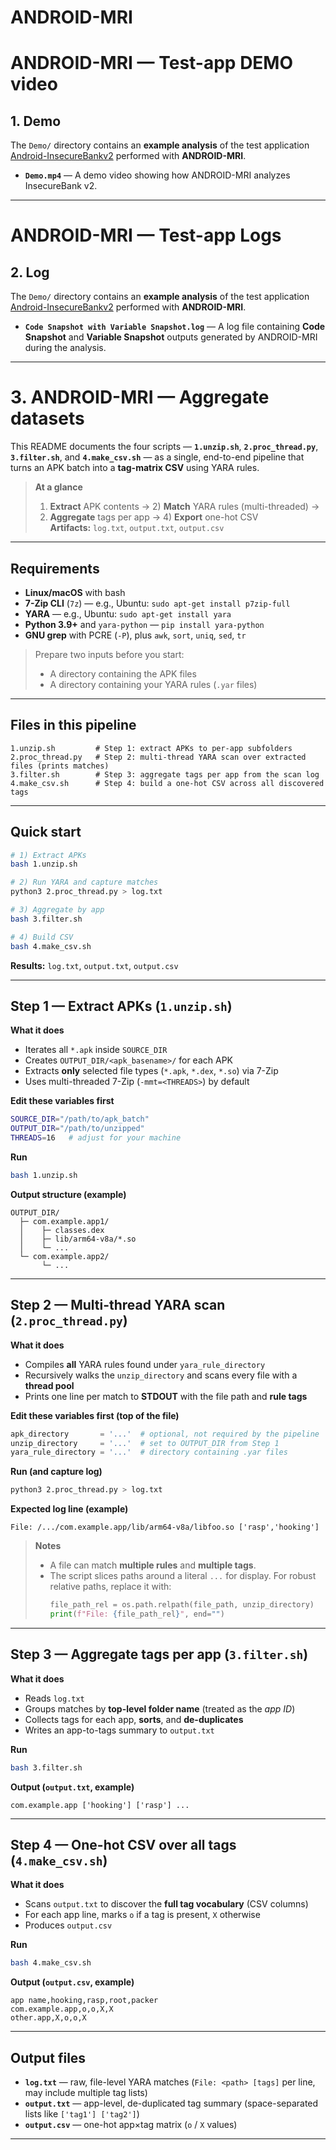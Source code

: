 # ANDROID-MRI
# ANDROID-MRI — Test-app DEMO video
## 1. Demo

The `Demo/` directory contains an **example analysis** of the test application [Android-InsecureBankv2](https://github.com/dineshshetty/Android-InsecureBankv2) performed with **ANDROID-MRI**.

- **`Demo.mp4`** — A demo video showing how ANDROID-MRI analyzes InsecureBank v2.  

---
# ANDROID-MRI — Test-app Logs
## 2. Log

The `Demo/` directory contains an **example analysis** of the test application [Android-InsecureBankv2](https://github.com/dineshshetty/Android-InsecureBankv2) performed with **ANDROID-MRI**.

- **`Code Snapshot with Variable Snapshot.log`** — A log file containing **Code Snapshot** and **Variable Snapshot** outputs generated by ANDROID-MRI during the analysis.



---

# 3. ANDROID-MRI — Aggregate datasets

This README documents the four scripts — **`1.unzip.sh`**, **`2.proc_thread.py`**, **`3.filter.sh`**, and **`4.make_csv.sh`** — as a single, end-to-end pipeline that turns an APK batch into a **tag-matrix CSV** using YARA rules.

> **At a glance**
>
> 1) **Extract** APK contents → 2) **Match** YARA rules (multi-threaded) →  
> 3) **Aggregate** tags per app → 4) **Export** one-hot CSV  
> **Artifacts:** `log.txt`, `output.txt`, `output.csv`

---

## Requirements

- **Linux/macOS** with bash  
- **7-Zip CLI** (`7z`) — e.g., Ubuntu: `sudo apt-get install p7zip-full`  
- **YARA** — e.g., Ubuntu: `sudo apt-get install yara`  
- **Python 3.9+** and `yara-python` — `pip install yara-python`  
- **GNU grep** with PCRE (`-P`), plus `awk`, `sort`, `uniq`, `sed`, `tr`  

> Prepare two inputs before you start:  
> - A directory containing the APK files  
> - A directory containing your YARA rules (`.yar` files)

---

## Files in this pipeline

```
1.unzip.sh         # Step 1: extract APKs to per-app subfolders
2.proc_thread.py   # Step 2: multi-thread YARA scan over extracted files (prints matches)
3.filter.sh        # Step 3: aggregate tags per app from the scan log
4.make_csv.sh      # Step 4: build a one-hot CSV across all discovered tags
```

---

## Quick start

```bash
# 1) Extract APKs
bash 1.unzip.sh

# 2) Run YARA and capture matches
python3 2.proc_thread.py > log.txt

# 3) Aggregate by app
bash 3.filter.sh

# 4) Build CSV
bash 4.make_csv.sh
```

**Results:** `log.txt`, `output.txt`, `output.csv`

---

## Step 1 — Extract APKs (`1.unzip.sh`)

**What it does**  
- Iterates all `*.apk` inside `SOURCE_DIR`  
- Creates `OUTPUT_DIR/<apk_basename>/` for each APK  
- Extracts **only** selected file types (`*.apk`, `*.dex`, `*.so`) via 7-Zip  
- Uses multi-threaded 7-Zip (`-mmt=<THREADS>`) by default  

**Edit these variables first**
```bash
SOURCE_DIR="/path/to/apk_batch"
OUTPUT_DIR="/path/to/unzipped"
THREADS=16   # adjust for your machine
```

**Run**
```bash
bash 1.unzip.sh
```

**Output structure (example)**
```
OUTPUT_DIR/
  ├─ com.example.app1/
  │    ├─ classes.dex
  │    ├─ lib/arm64-v8a/*.so
  │    └─ ...
  └─ com.example.app2/
       └─ ...
```

---

## Step 2 — Multi-thread YARA scan (`2.proc_thread.py`)

**What it does**  
- Compiles **all** YARA rules found under `yara_rule_directory`  
- Recursively walks the `unzip_directory` and scans every file with a **thread pool**  
- Prints one line per match to **STDOUT** with the file path and **rule tags**

**Edit these variables first (top of the file)**
```python
apk_directory       = '...'  # optional, not required by the pipeline
unzip_directory     = '...'  # set to OUTPUT_DIR from Step 1
yara_rule_directory = '...'  # directory containing .yar files
```

**Run (and capture log)**
```bash
python3 2.proc_thread.py > log.txt
```

**Expected log line (example)**
```
File: /.../com.example.app/lib/arm64-v8a/libfoo.so ['rasp','hooking']
```

> **Notes**  
> - A file can match **multiple rules** and **multiple tags**.  
> - The script slices paths around a literal `...` for display. For robust relative paths, replace it with:
>   ```python
>   file_path_rel = os.path.relpath(file_path, unzip_directory)
>   print(f"File: {file_path_rel}", end="")
>   ```

---

## Step 3 — Aggregate tags per app (`3.filter.sh`)

**What it does**  
- Reads `log.txt`  
- Groups matches by **top-level folder name** (treated as the *app ID*)  
- Collects tags for each app, **sorts**, and **de-duplicates**  
- Writes an app-to-tags summary to `output.txt`

**Run**
```bash
bash 3.filter.sh
```

**Output (`output.txt`, example)**
```
com.example.app ['hooking'] ['rasp'] ...
```

---

## Step 4 — One-hot CSV over all tags (`4.make_csv.sh`)

**What it does**  
- Scans `output.txt` to discover the **full tag vocabulary** (CSV columns)  
- For each app line, marks `o` if a tag is present, `X` otherwise  
- Produces `output.csv`

**Run**
```bash
bash 4.make_csv.sh
```

**Output (`output.csv`, example)**
```csv
app name,hooking,rasp,root,packer
com.example.app,o,o,X,X
other.app,X,o,o,X
```

---

## Output files

- **`log.txt`** — raw, file-level YARA matches (`File: <path> [tags]` per line, may include multiple tag lists)  
- **`output.txt`** — app-level, de-duplicated tag summary (space-separated lists like `['tag1'] ['tag2']`)  
- **`output.csv`** — one-hot app×tag matrix (`o` / `X` values)

---

